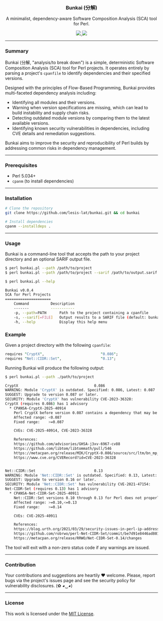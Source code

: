 <p align="center">
  <h3 align="center"><b>Bunkai (分解)</b></h3>
  <p align="center">A minimalist, dependency-aware Software Composition Analysis (SCA) tool for Perl.</p>
  <p align="center">
    <a href="https://github.com/lesis-lat/bunkai/blob/main/LICENSE.md">
      <img src="https://img.shields.io/badge/license-MIT-blue.svg">
    </a>
     <a href="https://github.com/lesis-lat/bunkai/releases">
      <img src="https://img.shields.io/badge/version-0.0.4-blue.svg">
    </a>
  </p>
</p>

---

### Summary

Bunkai (分解, "analysis/to break down") is a simple, deterministic Software Composition Analysis (SCA) tool for Perl projects. It operates entirely by parsing a project's `cpanfile` to identify dependencies and their specified versions.

Designed with the principles of Flow-Based Programming, Bunkai provides multi-faceted dependency analysis including:
* Identifying all modules and their versions.
* Warning when version specifications are missing, which can lead to build instability and supply chain risks.
* Detecting outdated module versions by comparing them to the latest available versions.
* Identifying known security vulnerabilities in dependencies, including CVE details and remediation suggestions.

Bunkai aims to improve the security and reproducibility of Perl builds by addressing common risks in dependency management.

---

### Prerequisites

-   Perl 5.034+
-   `cpanm` (to install dependencies)

---

### Installation

```bash
# Clone the repository
git clone https://github.com/lesis-lat/bunkai.git && cd bunkai

# Install dependencies
cpanm --installdeps .
```

---

### Usage

Bunkai is a command-line tool that accepts the path to your project directory and an optional SARIF output file.

```bash
$ perl bunkai.pl --path /path/to/project
$ perl bunkai.pl --path /path/to/project --sarif /path/to/output.sarif
```
```bash
$ perl bunkai.pl --help

Bunkai v0.0.4
SCA for Perl Projects
=====================
    Command          Description
    -------          -----------
    -p, --path=PATH      Path to the project containing a cpanfile
    -s, --sarif[=FILE]   Output results to a SARIF file (default: bunkai_results.sarif)
    -h, --help           Display this help menu
```

### Example

Given a project directory with the following `cpanfile`:

```perl
requires "CryptX",                          "0.086";
requires "Net::CIDR::Set",                  "0.13";
```

Running Bunkai will produce the following output:

```bash
$ perl bunkai.pl --path ./path/to/project

CryptX                                   0.086
WARNING: Module 'CryptX' is outdated. Specified: 0.086, Latest: 0.087
SUGGEST: Upgrade to version 0.087 or later.
SECURITY: Module 'CryptX' has vulnerability CVE-2023-36328:
CryptX (requires 0.086) has 1 advisory
  * CPANSA-CryptX-2025-40914
    Perl CryptX before version 0.087 contains a dependency that may be susceptible to an integer overflow.  CryptX embeds a version of the libtommath library that is susceptible to an integer overflow associated with CVE-2023-36328.
    Affected range: <0.087
    Fixed range:    >=0.087

    CVEs: CVE-2025-40914, CVE-2023-36328

    References:
    https://github.com/advisories/GHSA-j3xv-6967-cv88
    https://github.com/libtom/libtommath/pull/546
    https://metacpan.org/release/MIK/CryptX-0.086/source/src/ltm/bn_mp_grow.c
    https://www.cve.org/CVERecord?id=CVE-2023-36328


Net::CIDR::Set                           0.13
WARNING: Module 'Net::CIDR::Set' is outdated. Specified: 0.13, Latest: 0.16
SUGGEST: Upgrade to version 0.16 or later.
SECURITY: Module 'Net::CIDR::Set' has vulnerability CVE-2021-47154:
Net-CIDR-Set (requires 0.13) has 1 advisory
  * CPANSA-Net-CIDR-Set-2025-40911
    Net::CIDR::Set versions 0.10 through 0.13 for Perl does not properly handle leading zero characters in IP CIDR address strings, which could allow attackers to bypass access control that is based on IP addresses.  Leading zeros are used to indicate octal numbers, which can confuse users who are intentionally using octal notation, as well as users who believe they are using decimal notation.  Net::CIDR::Set used code from Net::CIDR::Lite, which had a similar vulnerability CVE-2021-47154.
    Affected range: >=0.10,<=0.13
    Fixed range:    >=0.14

    CVEs: CVE-2025-40911

    References:
    https://blog.urth.org/2021/03/29/security-issues-in-perl-ip-address-distros/
    https://github.com/robrwo/perl-Net-CIDR-Set/commit/be7d91e8446ad8013b08b4be313d666dab003a8a.patch
    https://metacpan.org/release/RRWO/Net-CIDR-Set-0.14/changes
```

The tool will exit with a non-zero status code if any warnings are issued.

---

### Contribution

Your contributions and suggestions are heartily ♥ welcome. Please, report bugs via the project's issues page and see the security policy for vulnerability disclosures. (✿ ◕‿◕)

---

### License

This work is licensed under the [MIT License](/LICENSE.md).
